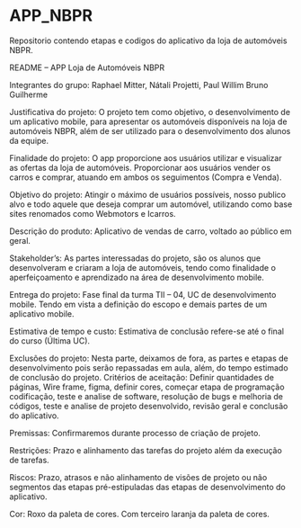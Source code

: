 # APP_NBPR
Repositorio contendo etapas e codigos do aplicativo da loja de automóveis NBPR.

README – APP Loja de Automóveis NBPR

Integrantes do grupo: Raphael Mitter, Nátali Projetti, Paul Willim Bruno Guilherme

Justificativa do projeto:
 O projeto tem como objetivo, o desenvolvimento de um aplicativo mobile, para apresentar os automóveis disponíveis na loja de automóveis NBPR, além de ser utilizado para o desenvolvimento dos alunos da equipe.

Finalidade do projeto:
 O app proporcione aos usuários utilizar e visualizar as ofertas da loja de automóveis. Proporcionar aos usuários vender os carros e comprar, atuando em ambos os seguimentos (Compra e Venda).

Objetivo do projeto:
Atingir o máximo de usuários possíveis, nosso publico alvo e todo aquele que deseja comprar um automóvel, utilizando como base sites renomados como Webmotors e Icarros.


Descrição do produto:
Aplicativo de vendas de carro, voltado ao público em geral.

Stakeholder’s:
As partes interessadas do projeto, são os alunos que desenvolveram e criaram a loja de automóveis, tendo como finalidade o aperfeiçoamento e aprendizado na área de desenvolvimento mobile.

Entrega do projeto:
Fase final da turma TII – 04, UC de desenvolvimento mobile. Tendo em vista a definição do escopo e demais partes de um aplicativo mobile.


Estimativa de tempo e custo:
Estimativa de conclusão refere-se até o final do curso (Última UC).

Exclusões do projeto:
Nesta parte, deixamos de fora, as partes e etapas de desenvolvimento pois serão repassadas em aula, além, do tempo estimado de conclusão do projeto.
Critérios de aceitação:
 Definir quantidades de páginas, Wire frame, figma, definir cores, começar etapa de programação codificação, teste e analise de software, resolução de bugs e melhoria de códigos, teste e analise de projeto desenvolvido, revisão geral e conclusão do aplicativo.

Premissas: 
Confirmaremos durante processo de criação de projeto.

Restrições: 
Prazo e alinhamento das tarefas do projeto além da execução de tarefas.

Riscos:
Prazo, atrasos e não alinhamento de visões de projeto ou não segmentos das etapas pré-estipuladas das etapas de desenvolvimento do aplicativo.

Cor:
Roxo da paleta de cores.
Com terceiro laranja da paleta de cores.
